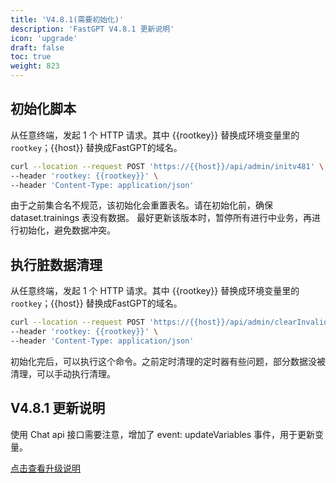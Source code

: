 ```yaml
---
title: 'V4.8.1(需要初始化)'
description: 'FastGPT V4.8.1 更新说明'
icon: 'upgrade'
draft: false
toc: true
weight: 823
---
```


## 初始化脚本

从任意终端，发起 1 个 HTTP 请求。其中 {{rootkey}} 替换成环境变量里的 `rootkey`；{{host}} 替换成FastGPT的域名。

```bash
curl --location --request POST 'https://{{host}}/api/admin/initv481' \
--header 'rootkey: {{rootkey}}' \
--header 'Content-Type: application/json'
```

由于之前集合名不规范，该初始化会重置表名。请在初始化前，确保 dataset.trainings 表没有数据。
最好更新该版本时，暂停所有进行中业务，再进行初始化，避免数据冲突。

## 执行脏数据清理

从任意终端，发起 1 个 HTTP 请求。其中 {{rootkey}} 替换成环境变量里的 `rootkey`；{{host}} 替换成FastGPT的域名。

```bash
curl --location --request POST 'https://{{host}}/api/admin/clearInvalidData' \
--header 'rootkey: {{rootkey}}' \
--header 'Content-Type: application/json'
```

初始化完后，可以执行这个命令。之前定时清理的定时器有些问题，部分数据没被清理，可以手动执行清理。

## V4.8.1 更新说明

使用 Chat api 接口需要注意，增加了 event: updateVariables 事件，用于更新变量。

[点击查看升级说明](https://blank/releases/tag/v4.8.1)
